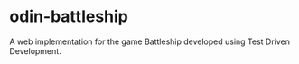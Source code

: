 # odin-battleship
A web implementation for the game Battleship developed using Test Driven Development.
